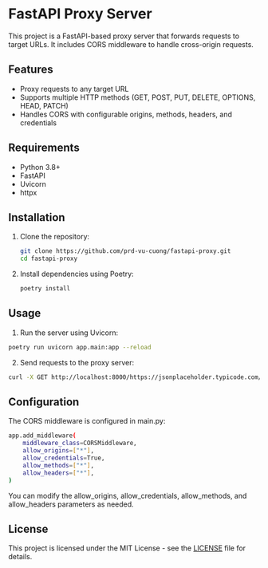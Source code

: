 # FastAPI Proxy Server

This project is a FastAPI-based proxy server that forwards requests to target URLs. It includes CORS middleware to handle cross-origin requests.

## Features

- Proxy requests to any target URL
- Supports multiple HTTP methods (GET, POST, PUT, DELETE, OPTIONS, HEAD, PATCH)
- Handles CORS with configurable origins, methods, headers, and credentials

## Requirements

- Python 3.8+
- FastAPI
- Uvicorn
- httpx

## Installation

1. Clone the repository:

   ```sh
   git clone https://github.com/prd-vu-cuong/fastapi-proxy.git
   cd fastapi-proxy
   
2. Install dependencies using Poetry:

   ```sh
   poetry install
   

## Usage

1. Run the server using Uvicorn:

```sh
poetry run uvicorn app.main:app --reload
```

2. Send requests to the proxy server:

```sh       
curl -X GET http://localhost:8000/https://jsonplaceholder.typicode.com/posts
```


## Configuration

The CORS middleware is configured in main.py:
```sh
app.add_middleware(
    middleware_class=CORSMiddleware,
    allow_origins=["*"],
    allow_credentials=True,
    allow_methods=["*"],
    allow_headers=["*"],
)
```

You can modify the allow_origins, allow_credentials, allow_methods, and allow_headers parameters as needed.

## License

This project is licensed under the MIT License - see the [LICENSE](LICENSE) file for details.
```